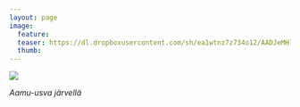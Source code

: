 ```yaml
---
layout: page
image:
  feature:
  teaser: https://dl.dropboxusercontent.com/sh/ea1wtnz7z734o12/AADJeMHl5zgTjKdumwzH5wHpa/luontokuvat/kes%C3%A4/2/20130902_073112-245px.jpg
  thumb:
---
```


[![](https://dl.dropboxusercontent.com/sh/ea1wtnz7z734o12/AACdVYyB-jD3_BNch-aQWBiKa/luontokuvat/kes%C3%A4/1/20130902_073112-800px.jpg)](https://dl.dropboxusercontent.com/sh/ea1wtnz7z734o12/AACGl02Q6jj703NdBf2uTcn2a/luontokuvat/kes%C3%A4/1/20130902_073112.jpg)

*Aamu-usva järvellä*
